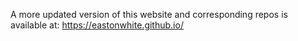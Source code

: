 A more updated version of this website and corresponding repos is available at: https://eastonwhite.github.io/
